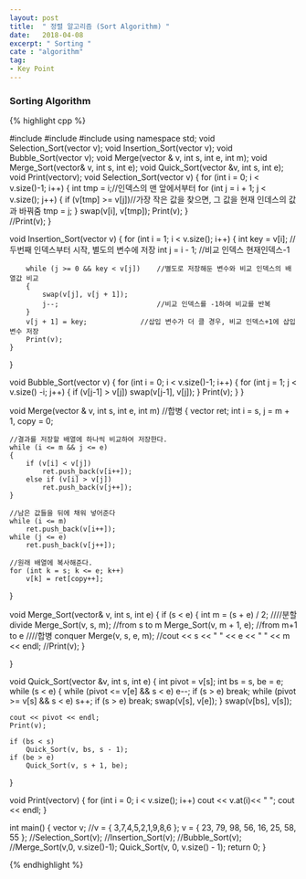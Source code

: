 ```yaml
---
layout: post
title:  " 정렬 알고리즘 (Sort Algorithm) "
date:   2018-04-08
excerpt: " Sorting "
cate : "algorithm"
tag:
- Key Point
---
```



### Sorting Algorithm

{% highlight cpp %}

#include <iostream>
#include <vector>
#include <algorithm>
using namespace std;
void Selection_Sort(vector<int> v);
void Insertion_Sort(vector<int> v);
void Bubble_Sort(vector<int> v);
void Merge(vector <int>& v, int s, int e, int m); 
void Merge_Sort(vector<int>& v, int s, int e);
void Quick_Sort(vector<int> &v, int s, int e);
void Print(vector<int>v);
void Selection_Sort(vector<int> v)
{
	for (int i = 0; i < v.size()-1; i++)
	{
		int tmp = i;//인덱스의 맨 앞에서부터
		for (int j = i + 1; j < v.size(); j++)
		{
			if (v[tmp] >= v[j])//가장 작은 값을 찾으면, 그 값을 현재 인데스의 값과 바꿔줌
				tmp = j;
		}
		swap(v[i], v[tmp]);
		Print(v);
	}	
	//Print(v);
}

void Insertion_Sort(vector<int> v)
{
	for (int i = 1; i < v.size(); i++)
	{
		int key = v[i];	//두번째 인덱스부터 시작, 별도의 변수에 저장
		int j = i - 1;	//비교 인덱스 현재인덱스-1
		
		while (j >= 0 && key < v[j])	//별도로 저장해둔 변수와 비교 인덱스의 배열값 비교
		{
			swap(v[j], v[j + 1]);
			j--;						//비교 인덱스를 -1하여 비교를 반복
		}
		v[j + 1] = key;				//삽입 변수가 더 클 경우, 비교 인덱스+1에 삽입 변수 저장
		Print(v);
	}
}

void Bubble_Sort(vector<int> v)
{
	for (int i = 0; i < v.size()-1; i++)
	{
		for (int j = 1; j < v.size() -i; j++)
		{
			if (v[j-1] > v[j])
				swap(v[j-1], v[j]);
		}
			Print(v);
	}
}

void Merge(vector <int>& v, int s, int e, int m) //합병
{
	vector <int> ret;
	int i = s, j = m + 1, copy = 0;
	
	//결과를 저장할 배열에 하나씩 비교하여 저장한다.
	while (i <= m && j <= e)
	{
		if (v[i] < v[j])
			ret.push_back(v[i++]);
		else if (v[i] > v[j])
			ret.push_back(v[j++]);
	}

	//남은 값들을 뒤에 채워 넣어준다
	while (i <= m)
		ret.push_back(v[i++]);
	while (j <= e)
		ret.push_back(v[j++]);

	//원래 배열에 복사해준다.
	for (int k = s; k <= e; k++)
		v[k] = ret[copy++];
}

void Merge_Sort(vector<int>& v, int s, int e)
{
	if (s < e)
	{
		int m = (s + e) / 2;
		////분할 divide
		Merge_Sort(v, s, m);	//from s to m
		Merge_Sort(v, m + 1, e);	//from m+1 to e
		////합병 conquer
		Merge(v, s, e, m);
	//cout << s << " " << e << " " << m << endl;
	//Print(v);
	}

}

void Quick_Sort(vector<int> &v, int s, int e)
{
	int pivot = v[s];
	int bs = s, be = e;
	while (s < e)
	{
		while (pivot <= v[e] && s < e)
			e--;
		if (s > e)
			break;
		while (pivot >= v[s] && s < e)
			s++;
		if (s > e)
			break;
		swap(v[s], v[e]);
	}
	swap(v[bs], v[s]);

	cout << pivot << endl;
	Print(v);
	
	if (bs < s)
		Quick_Sort(v, bs, s - 1);
	if (be > e)
		Quick_Sort(v, s + 1, be);
	
}

void Print(vector<int>v)
{
	for (int i = 0; i < v.size(); i++)
		cout << v.at(i)<< " ";
	cout << endl;
}

int main()
{
	vector <int> v;
	//v = { 3,7,4,5,2,1,9,8,6 };
	v = { 23, 79, 98, 56, 16, 25, 58, 55 };
	//Selection_Sort(v);
	//Insertion_Sort(v);
	//Bubble_Sort(v);
	//Merge_Sort(v,0, v.size()-1);
	Quick_Sort(v, 0, v.size() - 1);
	return 0;
}
 
{% endhighlight %}

